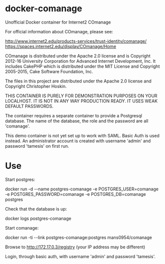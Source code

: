 # docker-comanage
Unofficial Docker container for Internet2 COmanage

For official information about COmanage, please see:

http://www.internet2.edu/products-services/trust-identity/comanage/
https://spaces.internet2.edu/display/COmanage/Home

COmanage is distributed under the Apache 2.0 license and is Copyright 2012-16 University Corporation for Advanced Internet Development, Inc. It includes CakePHP which is distributed under the MIT License and Copyright 2005-2015, Cake Software Foundation, Inc.

The files in this project are distributed under the Apache 2.0 license and Copyright Christopher Hoskin.

THIS CONTAINER IS PURELY FOR DEMONSTRATION PURPOSES ON YOUR LOCALHOST. IT IS NOT IN ANY WAY PRODUCTION READY. IT USES WEAK DEFAULT PASSWORDS.

The container requires a separate container to provide a Postgresql database. The name of the database, the role and the password are all 'comanage'.

This demo container is not yet set up to work with SAML. Basic Auth is used instead. An administrator account is created with username 'admin' and password 'tamesis' on first run.


# Use

Start postgres:

docker run -d --name postgres-comanage -e POSTGRES_USER=comanage -e POSTGRES_PASSWORD=comanage -e POSTGRES_DB=comanage postgres

Check that the database is up:

docker logs postgres-comanage

Start comanage:

docker run -ti --link postgres-comanage:postgres mans0954/comanage

Browse to http://172.17.0.3/registry (your IP address may be different)

Login, through basic auth, with username 'admin' and password 'tamesis'.

